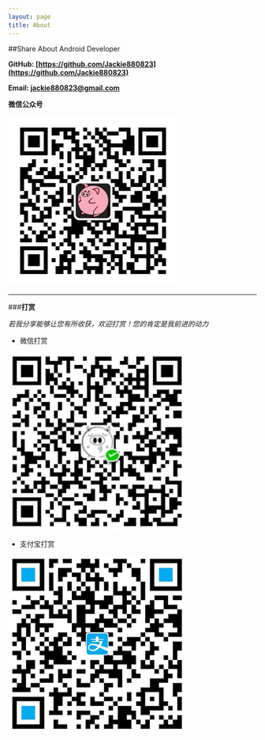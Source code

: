 ```yaml
---
layout: page
title: About
---
```

##Share About Android Developer

**GitHub: [https://github.com/Jackie880823](https://github.com/Jackie880823)**

**Email: jackie880823@gmail.com**

**微信公众号** 

![image](https://github.com/Jackie880823/Jackie880823.github.io/blob/master/img/web-chat.jpg?raw=true)

---

###**打赏**
 
*若我分享能够让您有所收获，欢迎打赏！您的肯定是我前进的动力*

* 微信打赏 

![webChat](https://github.com/Jackie880823/Jackie880823.github.io/blob/master/img/chat_collecting.JPG?raw=true)



* 支付宝打赏 

![ali](https://github.com/Jackie880823/Jackie880823.github.io/blob/master/img/ali_collecting.JPG?raw=true)
